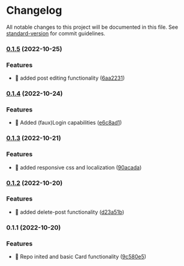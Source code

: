 # Changelog

All notable changes to this project will be documented in this file. See [standard-version](https://github.com/conventional-changelog/standard-version) for commit guidelines.

### [0.1.5](https://github.com/Kratso/Cleverpy/compare/v0.1.4...v0.1.5) (2022-10-25)


### Features

* 🎸 added post editing functionality ([6aa2231](https://github.com/Kratso/Cleverpy/commit/6aa22318a506610d4537a0895d044cb836af6775))

### [0.1.4](https://github.com/Kratso/Cleverpy/compare/v0.1.3...v0.1.4) (2022-10-24)


### Features

* 🎸 Added (faux)Login capabilities ([e6c8ad1](https://github.com/Kratso/Cleverpy/commit/e6c8ad19d7a7bdfa4898d13bd45ec66cf6199213))

### [0.1.3](https://github.com/Kratso/Cleverpy/compare/v0.1.2...v0.1.3) (2022-10-21)


### Features

* 🎸 added responsive css and localization ([90acada](https://github.com/Kratso/Cleverpy/commit/90acadadc32e0b95fda1eff3dd5afe934e19ec92))

### [0.1.2](https://github.com/Kratso/Cleverpy/compare/v0.1.1...v0.1.2) (2022-10-20)


### Features

* 🎸 added delete-post functionality ([d23a51b](https://github.com/Kratso/Cleverpy/commit/d23a51b59cf8a30bfcf68684b2de1b8b051ab5f3))

### 0.1.1 (2022-10-20)


### Features

* 🎸 Repo inited and basic Card functionality ([9c580e5](https://github.com/Kratso/Cleverpy/commit/9c580e58864542d1fb905633b9bba60d8bdaec11))
